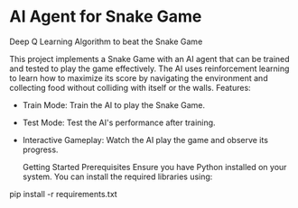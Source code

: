 # AI Agent for Snake Game
Deep Q Learning Algorithm to beat the Snake Game

This project implements a Snake Game with an AI agent that can be trained and tested to play the game effectively. The AI uses reinforcement learning to learn how to maximize its score by navigating the environment and collecting food without colliding with itself or the walls.
Features:
- Train Mode: Train the AI to play the Snake Game.
- Test Mode: Test the AI's performance after training.
- Interactive Gameplay: Watch the AI play the game and observe its progress.

  Getting Started
Prerequisites
Ensure you have Python installed on your system. You can install the required libraries using:

pip install -r requirements.txt

